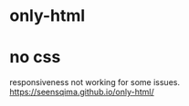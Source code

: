# only-html
# no css
responsiveness not working for some issues.
https://seensqima.github.io/only-html/
